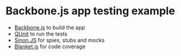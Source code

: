 # Backbone.js app testing example

* [Backbone.js](http://backbonejs.org/) to build the app
* [QUnit](http://qunitjs.com/) to run the tests
* [Sinon.JS](http://sinonjs.org/) for spies, stubs and mocks
* [Blanket.js](http://blanketjs.org/) for code coverage